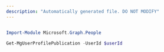 ```yaml
---
description: "Automatically generated file. DO NOT MODIFY"
---
```


```powershell

Import-Module Microsoft.Graph.People

Get-MgUserProfilePublication -UserId $userId

```